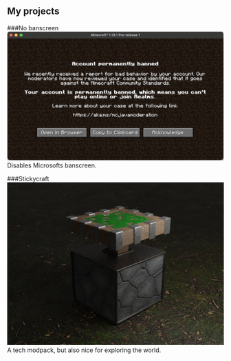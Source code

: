## My projects

###No banscreen
[![](..\images\banscreen.png)](https://www.curseforge.com/minecraft/mc-mods/no-banscreen)
Disables Microsofts banscreen.

###Stickycraft
[![](..\images\realistic_sticky_piston.png)](https://www.curseforge.com/minecraft/modpacks/stickycraft)
A tech modpack, but also nice for exploring the world.
